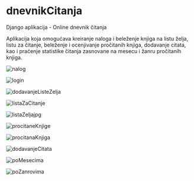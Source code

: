 # dnevnikCitanja
Django aplikacija - Online dnevnik čitanja 

Aplikacija koja omogućava kreiranje naloga i beleženje knjiga na listu želja, listu za čitanje, beleženje i ocenjivanje pročitanih knjiga,
dodavanje citata, kao i praćenje statistike čitanja zasnovane na mesecu i žanru pročitanih knjiga.

![nalog](https://user-images.githubusercontent.com/92669289/163710319-b4ef3b42-2b0f-41f8-a0cb-b0af6cef7506.jpg)

![login](https://user-images.githubusercontent.com/92669289/163710321-3ada1914-8a48-4a3d-8c58-e131a4a247b5.jpg)

![dodavanjeListeZelja](https://user-images.githubusercontent.com/92669289/163710327-1b4add14-d026-48b6-85df-0cd60ccf16da.jpg)

![listaZaCitanje](https://user-images.githubusercontent.com/92669289/163710330-c1419192-beab-4f0f-b4f0-66b56aa0993d.jpg)

![listaZeljajpg](https://user-images.githubusercontent.com/92669289/163710332-8733eb6f-dc71-4a51-adb9-08ebc9018fcd.jpg)

![procitaneKnjige](https://user-images.githubusercontent.com/92669289/163710341-bef36fdb-63ae-4846-ad6d-80b47f49a265.jpg)

![procitanaKnjiga](https://user-images.githubusercontent.com/92669289/163710344-4fb59d9d-17b2-4d29-aea6-119b886d0e4e.jpg)

![dodavanjeCitata](https://user-images.githubusercontent.com/92669289/163710347-b9c7ae7f-2501-4af9-8f2e-889a26780679.jpg)

![poMesecima](https://user-images.githubusercontent.com/92669289/163710349-4fe2a03d-ed14-46cc-a603-1c90f810c155.jpg)

![poZanrovima](https://user-images.githubusercontent.com/92669289/163710351-dc5b7dd9-c16b-4b17-97d5-df2ec4e35c35.jpg)
